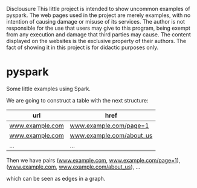 Disclousure
This little project is intended to show uncommon examples of pyspark.
The web pages used in the project are merely examples, 
with no intention of causing damage or misuse of its services. 
The author is not responsible for the use that users may give to this program, 
being exempt from any execution and damage that third parties may cause.
The content displayed on the websites is the exclusive property of their authors. 
The fact of showing it in this project is for didactic purposes only.

# pyspark

Some little examples using Spark.


We are going to construct a table with the next structure:

url | href
----|-----
www.example.com | www.example.com/page=1
www.example.com | www.example.com/about_us
...             | ...

Then we have pairs 
(www.example.com, www.example.com/page=1),
(www.example.com, www.example.com/about_us), ...

which can be seen as edges in a graph.
